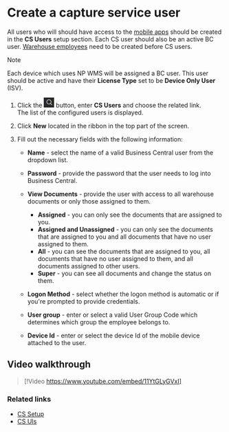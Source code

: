 # Create a capture service user


All users who will should have access to the [mobile apps](/Documentation/public/wms/howto/install-mobile-apps) should be created in the **CS Users** setup section. Each CS user should also be an active BC user. [Warehouse employees](https://docs.microsoft.com/en-us/dynamics365/business-central/warehouse-how-to-set-up-warehouse-employees) need to be created before CS users. 

> [!NOTE]
> Each device which uses NP WMS will be assigned a BC user. This user should be active and have their **License Type** set to be **Device Only User** (ISV).

1. Click the ![Lightbulb that opens the Tell Me feature](../../images/Icons/Lightbulb_icon.png "Tell Me what you want to do") button, enter **CS Users** and choose the related link.        
   The list of the configured users is displayed.     
 
2. Click **New** located in the ribbon in the top part of the screen.
3. Fill out the necessary fields with the following information:

    - **Name** - select the name of a valid Business Central user from the dropdown list.
    - **Password** - provide the password that the user needs to log into Business Central. 
    - **View Documents** - provide the user with access to all warehouse documents or only those assigned to them.     

        - **Assigned** - you can only see the documents that are assigned to you.
        - **Assigned and Unassigned** - you can only see the documents that are assigned to you and all documents that have no user assigned to them.
        - **All** - you can see the documents that are assigned to you, all documents that have no user assigned to them, and all documents assigned to other users.
        - **Super** - you can see all documents and change the status on them.    

    - **Logon Method** - select whether the logon method is automatic or if you're prompted to provide credentials.
    - **User group** - enter or select a valid User Group Code which determines which group the employee belongs to. 
    - **Device Id** - enter or select the device Id of the mobile device attached to the user.  

## Video walkthrough

> [!Video https://www.youtube.com/embed/11YtGLyGVxI]


### Related links

- [CS Setup](../reference/cs-setup.md)
- [CS UIs](../explanation/cs-uis.md)
